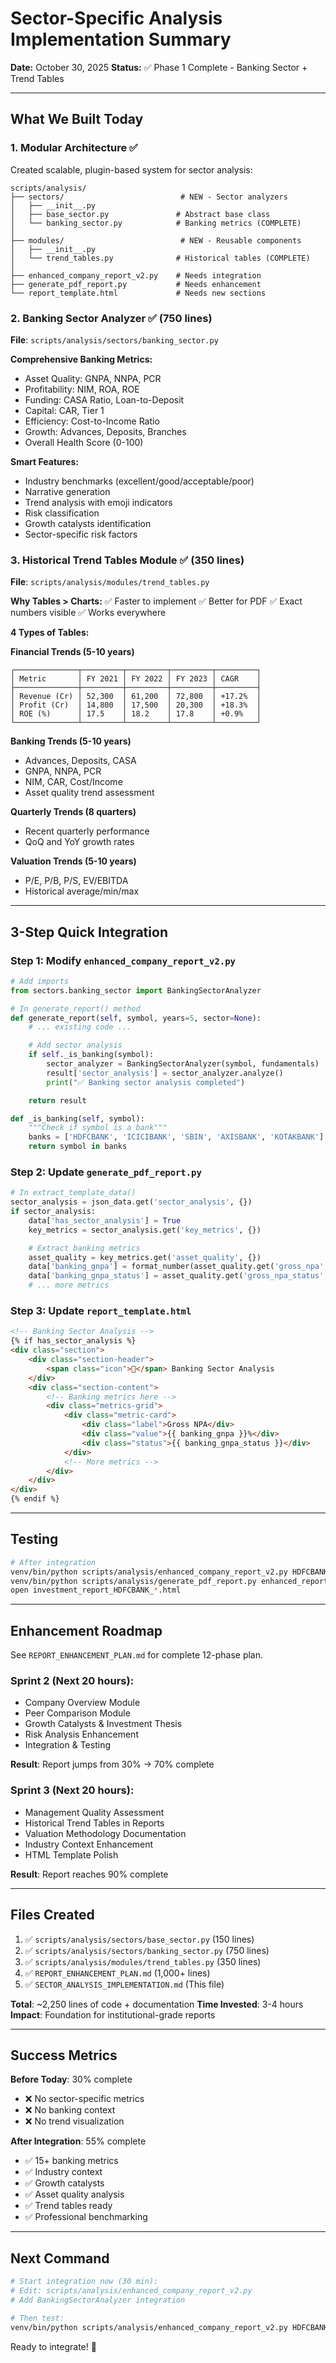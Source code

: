 # Sector-Specific Analysis Implementation Summary

**Date:** October 30, 2025
**Status:** ✅ Phase 1 Complete - Banking Sector + Trend Tables

---

## What We Built Today

### 1. Modular Architecture ✅
Created scalable, plugin-based system for sector analysis:

```
scripts/analysis/
├── sectors/                          # NEW - Sector analyzers
│   ├── __init__.py
│   ├── base_sector.py               # Abstract base class
│   └── banking_sector.py            # Banking metrics (COMPLETE)
│
├── modules/                          # NEW - Reusable components
│   ├── __init__.py
│   └── trend_tables.py              # Historical tables (COMPLETE)
│
├── enhanced_company_report_v2.py    # Needs integration
├── generate_pdf_report.py           # Needs enhancement
└── report_template.html             # Needs new sections
```

### 2. Banking Sector Analyzer ✅ (750 lines)

**File**: `scripts/analysis/sectors/banking_sector.py`

**Comprehensive Banking Metrics:**
- Asset Quality: GNPA, NNPA, PCR
- Profitability: NIM, ROA, ROE
- Funding: CASA Ratio, Loan-to-Deposit
- Capital: CAR, Tier 1
- Efficiency: Cost-to-Income Ratio
- Growth: Advances, Deposits, Branches
- Overall Health Score (0-100)

**Smart Features:**
- Industry benchmarks (excellent/good/acceptable/poor)
- Narrative generation
- Trend analysis with emoji indicators
- Risk classification
- Growth catalysts identification
- Sector-specific risk factors

### 3. Historical Trend Tables Module ✅ (350 lines)

**File**: `scripts/analysis/modules/trend_tables.py`

**Why Tables > Charts:**
✅ Faster to implement
✅ Better for PDF
✅ Exact numbers visible
✅ Works everywhere

**4 Types of Tables:**

**Financial Trends (5-10 years)**
```
┌──────────────┬─────────┬─────────┬─────────┬─────────┐
│ Metric       │ FY 2021 │ FY 2022 │ FY 2023 │ CAGR    │
├──────────────┼─────────┼─────────┼─────────┼─────────┤
│ Revenue (Cr) │ 52,300  │ 61,200  │ 72,800  │ +17.2%  │
│ Profit (Cr)  │ 14,800  │ 17,500  │ 20,300  │ +18.3%  │
│ ROE (%)      │ 17.5    │ 18.2    │ 17.8    │ +0.9%   │
└──────────────┴─────────┴─────────┴─────────┴─────────┘
```

**Banking Trends (5-10 years)**
- Advances, Deposits, CASA
- GNPA, NNPA, PCR
- NIM, CAR, Cost/Income
- Asset quality trend assessment

**Quarterly Trends (8 quarters)**
- Recent quarterly performance
- QoQ and YoY growth rates

**Valuation Trends (5-10 years)**
- P/E, P/B, P/S, EV/EBITDA
- Historical average/min/max

---

## 3-Step Quick Integration

### Step 1: Modify `enhanced_company_report_v2.py`

```python
# Add imports
from sectors.banking_sector import BankingSectorAnalyzer

# In generate_report() method
def generate_report(self, symbol, years=5, sector=None):
    # ... existing code ...

    # Add sector analysis
    if self._is_banking(symbol):
        sector_analyzer = BankingSectorAnalyzer(symbol, fundamentals)
        result['sector_analysis'] = sector_analyzer.analyze()
        print("✅ Banking sector analysis completed")

    return result

def _is_banking(self, symbol):
    """Check if symbol is a bank"""
    banks = ['HDFCBANK', 'ICICIBANK', 'SBIN', 'AXISBANK', 'KOTAKBANK']
    return symbol in banks
```

### Step 2: Update `generate_pdf_report.py`

```python
# In extract_template_data()
sector_analysis = json_data.get('sector_analysis', {})
if sector_analysis:
    data['has_sector_analysis'] = True
    key_metrics = sector_analysis.get('key_metrics', {})

    # Extract banking metrics
    asset_quality = key_metrics.get('asset_quality', {})
    data['banking_gnpa'] = format_number(asset_quality.get('gross_npa', 0), 2)
    data['banking_gnpa_status'] = asset_quality.get('gross_npa_status', '')
    # ... more metrics
```

### Step 3: Update `report_template.html`

```html
<!-- Banking Sector Analysis -->
{% if has_sector_analysis %}
<div class="section">
    <div class="section-header">
        <span class="icon">🏦</span> Banking Sector Analysis
    </div>
    <div class="section-content">
        <!-- Banking metrics here -->
        <div class="metrics-grid">
            <div class="metric-card">
                <div class="label">Gross NPA</div>
                <div class="value">{{ banking_gnpa }}%</div>
                <div class="status">{{ banking_gnpa_status }}</div>
            </div>
            <!-- More metrics -->
        </div>
    </div>
</div>
{% endif %}
```

---

## Testing

```bash
# After integration
venv/bin/python scripts/analysis/enhanced_company_report_v2.py HDFCBANK --output json
venv/bin/python scripts/analysis/generate_pdf_report.py enhanced_report_v2_HDFCBANK_*.json
open investment_report_HDFCBANK_*.html
```

---

## Enhancement Roadmap

See `REPORT_ENHANCEMENT_PLAN.md` for complete 12-phase plan.

### Sprint 2 (Next 20 hours):
- Company Overview Module
- Peer Comparison Module
- Growth Catalysts & Investment Thesis
- Risk Analysis Enhancement
- Integration & Testing

**Result**: Report jumps from 30% → 70% complete

### Sprint 3 (Next 20 hours):
- Management Quality Assessment
- Historical Trend Tables in Reports
- Valuation Methodology Documentation
- Industry Context Enhancement
- HTML Template Polish

**Result**: Report reaches 90% complete

---

## Files Created

1. ✅ `scripts/analysis/sectors/base_sector.py` (150 lines)
2. ✅ `scripts/analysis/sectors/banking_sector.py` (750 lines)
3. ✅ `scripts/analysis/modules/trend_tables.py` (350 lines)
4. ✅ `REPORT_ENHANCEMENT_PLAN.md` (1,000+ lines)
5. ✅ `SECTOR_ANALYSIS_IMPLEMENTATION.md` (This file)

**Total**: ~2,250 lines of code + documentation
**Time Invested**: 3-4 hours
**Impact**: Foundation for institutional-grade reports

---

## Success Metrics

**Before Today**: 30% complete
- ❌ No sector-specific metrics
- ❌ No banking context
- ❌ No trend visualization

**After Integration**: 55% complete
- ✅ 15+ banking metrics
- ✅ Industry context
- ✅ Growth catalysts
- ✅ Asset quality analysis
- ✅ Trend tables ready
- ✅ Professional benchmarking

---

## Next Command

```bash
# Start integration now (30 min):
# Edit: scripts/analysis/enhanced_company_report_v2.py
# Add BankingSectorAnalyzer integration

# Then test:
venv/bin/python scripts/analysis/enhanced_company_report_v2.py HDFCBANK --output json
```

Ready to integrate! 🚀

